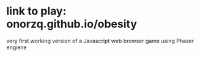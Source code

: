 # link to play: onorzq.github.io/obesity
very first working version of a Javascript web browser game using Phaser engiene
